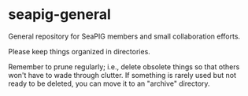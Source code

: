 seapig-general
==============

General repository for SeaPIG members and small collaboration efforts.

Please keep things organized in directories.

Remember to prune regularly; i.e., delete obsolete things so that others won't
have to wade through clutter. If something is rarely used but not ready to be
deleted, you can move it to an "archive" directory.

